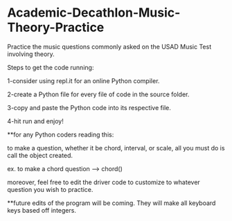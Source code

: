 # Academic-Decathlon-Music-Theory-Practice
Practice the music questions commonly asked on the USAD Music Test involving theory.

Steps to get the code running:

1-consider using repl.it for an online Python compiler. 

2-create a Python file for every file of code in the source folder.

3-copy and paste the Python code into its respective file. 

4-hit run and enjoy! 

**for any Python coders reading this:

to make a question, whether it be chord, interval, or scale, all you must do is call the object created.

ex. to make a chord question --> chord()

moreover, feel free to edit the driver code to customize to whatever question you wish to practice.

**future edits of the program will be coming. They will make all keyboard keys based off integers.

